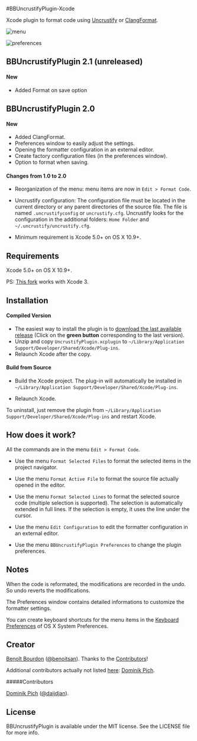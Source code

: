 #BBUncrustifyPlugin-Xcode

Xcode plugin to format code using [Uncrustify](http://uncrustify.sourceforge.net) or [ClangFormat](http://clang.llvm.org/docs/ClangFormat.html). 

![menu](http://f.cl.ly/items/1I0k0D1z0K3B0z2Z2X1N/BBUncrustifyPlugin-menu.png)

![preferences](http://f.cl.ly/items/1p3U2o1K1v361v0b1o1l/BBUncrustifyPlugin.png)

## BBUncrustifyPlugin 2.1 (unreleased)

#### New
* Added Format on save option

## BBUncrustifyPlugin 2.0

#### New
* Added ClangFormat.
* Preferences window to easily adjust the settings.
* Opening the formatter configuration in an external editor.
* Create factory configuration files (in the preferences window).
* Option to format when saving.

#### Changes from 1.0 to 2.0

* Reorganization of the menu: menu items are now in `Edit > Format Code`.

* Uncrustify configuration: The configuration file must be located in the current directory or any parent directories of the source file. The file is named `.uncrustifyconfig` or `uncrustify.cfg`. Uncrustify looks for the configuration in the additional folders: `Home Folder` and `~/.uncrustify/uncrustify.cfg`.

* Minimum requirement is Xcode 5.0+ on OS X 10.9+.

## Requirements

Xcode 5.0+ on OS X 10.9+.

PS: [This fork](https://github.com/1951FDG/BBUncrustifyPlugin-Xcode) works with Xcode 3.

## Installation

#### Compiled Version

* The easiest way to install the plugin is to [download the last available release](https://github.com/benoitsan/BBUncrustifyPlugin-Xcode/releases) (Click on the **green button** corresponding to the last version).
* Unzip and copy `UncrustifyPlugin.xcplugin` to `~/Library/Application Support/Developer/Shared/Xcode/Plug-ins`.
* Relaunch Xcode after the copy.

#### Build from Source

* Build the Xcode project. The plug-in will automatically be installed in `~/Library/Application Support/Developer/Shared/Xcode/Plug-ins`. 

* Relaunch Xcode.

To uninstall, just remove the plugin from `~/Library/Application Support/Developer/Shared/Xcode/Plug-ins` and restart Xcode.

## How does it work?

All the commands are in the menu `Edit > Format Code`.

* Use the menu `Format Selected Files` to format the selected items in the project navigator.

* Use the menu `Format Active File` to format the source file actually opened in the editor. 

* Use the menu `Format Selected Lines` to format the selected source code (multiple selection is supported). The selection is automatically extended in full lines. If the selection is empty, it uses the line under the cursor.

* Use the menu `Edit Configuration` to edit the formatter configuration in an external editor.

* Use the menu `BBUncrustifyPlugin Preferences` to change the plugin preferences.

## Notes

When the code is reformated, the modifications are recorded in the undo. So undo reverts the modifications.

The Preferences window contains detailed informations to customize the formatter settings.

You can create keyboard shortcuts for the menu items in the [Keyboard Preferences](http://support.apple.com/kb/ph3957) of OS X System Preferences.


## Creator

[Benoît Bourdon](https://github.com/benoitsan) ([@benoitsan](https://twitter.com/benoitsan)). Thanks to the [Contributors](https://github.com/benoitsan/BBUncrustifyPlugin-Xcode/graphs/contributors)!

Additional contributors actually not listed [here](https://github.com/benoitsan/BBUncrustifyPlugin-Xcode/graphs/contributors): [Dominik Pich](https://github.com/Daij-Djan).

#####Contributors

[Dominik Pich](https://github.com/daij-djan) ([@daijdjan](https://twitter.com/daijdjan)).

## License

BBUncrustifyPlugin is available under the MIT license. See the LICENSE file for more info.






